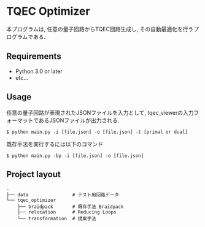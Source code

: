 # TQEC Optimizer
本プログラムは, 任意の量子回路からTQEC回路生成し, その自動最適化を行うプログラムである.

## Requirements
* Python 3.0 or later
* etc...

## Usage
任意の量子回路が表現されたJSONファイルを入力として, 
tqec_viewerの入力フォーマットであるJSONファイルが出力される.
```
$ python main.py -i [file.json] -o [file.json] -t [primal or dual]
```
既存手法を実行するには以下のコマンド
```
$ python main.py -bp -i [file.json] -o [file.json]
```
## Project layout
```
.
├── data                # テスト用回路データ
└── tqec_optimizer      
    ├── braidpack       # 既存手法 Braidpack
    ├── relocation      # Reducing Loops 
    └── transformation  # 提案手法
```